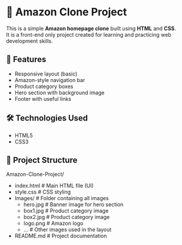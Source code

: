 # 🛒 Amazon Clone Project

This is a simple **Amazon homepage clone** built using **HTML** and **CSS**.  
It is a front-end only project created for learning and practicing web development skills.

## 🚀 Features

- Responsive layout (basic)
- Amazon-style navigation bar
- Product category boxes
- Hero section with background image
- Footer with useful links

## 🛠️ Technologies Used

- HTML5
- CSS3

## 📁 Project Structure

Amazon-Clone-Project/

- index.html          # Main HTML file (UI)
- style.css           # CSS styling
- Images/             # Folder containing all images
  - hero.jpg        # Banner image for hero section
  - box1.jpg          # Product category image
  - box2.jpg          # Product category image
  - logo.png          # Amazon logo
  - ...               # Other images used in the layout
- README.md           # Project documentation


